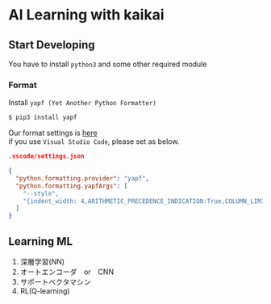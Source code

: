 # AI Learning with kaikai

## Start Developing
You have to install `python3` and some other required module

### Format
Install `yapf (Yet Another Python Formatter)`

```sh
$ pip3 install yapf
```
Our format settings is [here](./.style.yapf)  
if you use `Visual Studio Code`, please set as below.  

```json
.vscode/settings.json

{
  "python.formatting.provider": "yapf",
  "python.formatting.yapfArgs": [
    "--style",
    "{indent_width: 4,ARITHMETIC_PRECEDENCE_INDICATION:True,COLUMN_LIMIT:120,BLANK_LINES_AROUND_TOP_LEVEL_DEFINITION=1,based_on_style: google}"
  ]
}
```

## Learning ML  
1. 深層学習(NN)
1. オートエンコーダ　or　CNN
1. サポートベクタマシン
1. RL(Q-learning)  
